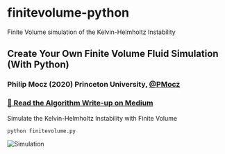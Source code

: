 # finitevolume-python
Finite Volume simulation of the Kelvin-Helmholtz Instability

## Create Your Own Finite Volume Fluid Simulation (With Python)

### Philip Mocz (2020) Princeton University, [@PMocz](https://twitter.com/PMocz)

### [📝 Read the Algorithm Write-up on Medium](https://levelup.gitconnected.com/create-your-own-finite-volume-fluid-simulation-with-python-8f9eab0b8305)

Simulate the Kelvin-Helmholtz Instability with Finite Volume


```
python finitevolume.py
```

![Simulation](./finitevolume.png)
